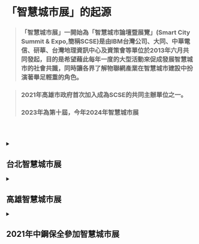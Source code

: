 # 「智慧城市展」的起源
>### 「智慧城市展」一開始為「智慧城市論壇暨展覽」(Smart City Summit & Expo,簡稱SCSE)是由IBM台灣公司、大同、中華電信、研華、台灣地理資訊中心及資策會等單位於2013年六月共同發起，目的是希望藉此每年一度的大型活動來促成發展智慧城市的社會共識，同時讓各界了解物聯網產業在智慧城市建設中扮演著舉足輕重的角色。

>### 2021年高雄市政府首次加入成為SCSE的共同主辦單位之一。
>### 2023年為第十屆，今年2024年智慧城市展

<br><br>

<details>
<summary>

## 台北智慧城市展

</summary>
(一)、 展出日期：2024年3月19日（二）至3月22日（五），共4天<br>
(二)、 展出地點：台北南港展覽館2館（台北市南港區經貿二路2號）<br>
(三)、 參展區域：<br>
  
|物聯網應用(5G AIoT)	| 智慧交通 | 智慧治理 | 智慧建築 |
|-------------------|---------|----------|---------|
|智慧安防 | 智慧醫療 | 智慧教育 |  智慧金融 |
|智慧能源 | 新創	   | AI+專區  |-----------|	

(四)、 參展解決方案<br>
物聯網應用<br>
|智慧交通：| 自動駕駛、智慧公車、智慧車隊、智慧航運、智慧停車、智慧載具、智慧運輸、智慧物流、智慧倉儲|
|---------|---------------------------------------------------------------------------------|
|智慧治理：| 智慧政府、智慧港務、智慧稅務、智慧警政|
|智慧建築：| 智慧物業、智慧社區、智慧門禁、智慧家庭、智慧園區、智慧辦公室、智慧溫室、智慧農漁業|
|智慧安防：| 智慧杆、智慧路燈、智慧水務、智慧水質監測、智慧觀光、智慧安防、智慧防救災、智慧感測|
|智慧醫療：| 健康促進、智慧穿戴、智慧照護、智慧醫院、遠距照護、遠距醫療、智慧防疫|
|智慧教育：| 智慧校園、智慧教室、遠距教學|
|智慧金融：| 智慧支付、智慧零售、無人商店|
|智慧能源：| 智慧能源、智慧創能、智慧節能、智慧儲能、智慧電網、智慧電表|
|AI+專區  ||
|其他     ||
</details>


<details>
<summary><h2>高雄智慧城市展</h2></summary>
(一)、 展出日期：2024年3月21日（四）至3月23日（六），共4天<br>
(二)、 展出地點：高雄展覽館(高雄市前鎮區成功二路39號)<br>
(三)、 參展區域：<br>

|物聯網應用	| 智慧治理 | 智慧醫療 | 智慧製造 |
|-------------------|---------|----------|---------|
|智慧農漁業 | 淨零永續 | 低碳運輸 | 新創 |

(四)、 今年高雄展區共計使用550個攤位，展覽規模跟去年相當，主要特色有三大塊：智慧醫療、綠能永續及智慧治理。
<details>
<summary><h4>智慧醫療</h4></summary>
<br>
高屏地區15家醫院及大學，以<綠色醫療、精準健康>為展覽主軸，各醫院展示重點如下：<br>
  
|。高雄市立凱旋醫院：           |超寬頻智慧藥盒，凱旋AI機器人陪伴你|
|-----------------------------|-------------------------------|
|。高雄醫學大學附設中和紀念醫院：|手術室之未來：科技巔峰(3D影像手術)與清新新視野(手術煙霧排除)、救急救難一站通&融心匯智道平安、智能醫療照護-智慧輪椅應用 帶您看醫生(岡)|
|。高雄市立旗津醫院：|旗津智慧長照島-雲端健康管理整合平台|
|。高雄市立大同醫院：|打擊三高 醫同運動-健康運動走廊|
|。高雄市立小港醫院：|綠色轉型 打造淨零新世代|
|。高雄長庚紀念醫院：|數位創新藥事照護、無痛毒物檢測─您不能忽視環境賀爾蒙、揪出破顫、放心生活|
|。高雄市立鳳山醫院：|老年症候群與良導絡腎經的關聯性分析|
|。義大醫療財團法人義大醫院：|化劑調劑簡單學-AR視覺便利包、盤點速速叫-智慧精密盤點機、腹腔鏡/內視鏡VR互動式衛教|
|。高雄榮民總醫院：|嚴重敗血症早期警示系統、3D列印口顎金屬彌補物研究與數位牙科的未來|
|。高雄市立聯合醫院：|下肢外骨骼機器人、早期警示系統|
|。高雄市立岡山醫院：|運用Power BI視覺化數據分析於糖尿病照護、軟銀NAO 機器人|
|。衛生福利部旗山醫院：|智慧遠端照護系統、NGS次世代基因定序（精準醫療FAD）|
|。高雄市立民生醫院：|守護小飛象計畫-元太科技醫療照護電子紙筆記本應用|
|。屏東榮民總醫院：|手術單支器械智能管理滅菌追蹤系統、閉環式智慧用藥|
|。國立中山大學：|具隱私保護暨安全資料探勘之醫療倉儲系統、肝炎檢測革命：試片式快速病毒基因型偵測技術、數位病理與人工智慧輔助診斷|
  
</details>

<details>
<summary><h4>綠能永續</h4></summary>
高雄市2020年溫室氣體淨排放量已經較基準年(2005)減少19.4%，提前超越國家2025年10%之目標，減碳量1,283萬噸，減碳績效為全國第一，預計至2030年，再減700萬噸。為推動高雄城市的綠色轉型，在地產官學各界在綠能永續工作上都投下極大的心力。本次展示重點：<br>

### 1.高雄市政府主題館(淨零城市相關)：<br>
>#### 。資訊中心：全民碳險出任務、「高雄出題 國際解題」國際徵案
>#### 。環保局：淨零政策、碳平台、氣候變遷城市韌性資訊平台、廢棄物循環、淨零學院
>#### 。交通局：行動信令導入碳排分析應用於智慧城市治理、公共停車場充電服務佈設推展計畫
>#### 。捷運局：2050高雄捷運路網
>#### 。農業局：高雄植醫來幫忙
>#### 。水利局：高雄再生水推動
>#### 。工務局：高雄厝
>#### 。經發局：高雄市綠能管理資訊整合平台
<br>

### 2.淨零新創主題區：
>#### 有中山大學、成功大學、高雄大學、高雄科技大學、高雄醫學大學、屏東科技大學等知名大學及10家新創企業，依據循環經濟與永續農法、淨零創新技術與材料、及淨零創新服務與產品等三大類主題進行展示及分享，期望透過交流展示整合更多的資源與力量以投入在地綠能永續的工作。
<br>

### 3.淨零企業展示：
>#### 經濟部能源署、碳交易所、中油、台電、日月光、帆宣、有成精密、沅碁光電、叡揚資訊、加州能源、欣達環工、SGS等。
<br>

### 4.重要論壇：
>#### 兩場重量級的國際論壇，City COP-數位韌性城市論壇，City COP-永續城市論壇，將邀請到美國、加拿大、馬來西亞、英國、韓國、菲律賓、科索沃、斯里蘭卡、斐濟、柬埔寨、史瓦帝尼等國貴賓出席共同探討，另外國際組織ICLEI、CityNet、及WeGO等秘書長都將出席與會，讓本活動更凸顯其國際影響力。
<br>

</details>

<details>
<summary><h4>智慧治理</h4></summary>

</details>

</details>


<details>
<summary>

## 2021年中鋼保全參加智慧城市展

</summary>
<br>
<img src="https://github.com/derricktsai0904/Course/blob/main/2024.02%20%E6%99%BA%E6%85%A7%E5%9F%8E%E5%B8%82%E5%B0%8E%E8%AB%96/2024.03.15%20%E7%AC%AC%E5%9B%9B%E5%A0%82/pic/city.jpg" width=500 height=300 />
<br>

## 因應高雄市第一次舉辦智慧城市展，中鋼集團鼓勵集團公司設攤行銷公司業務。
### 主要有三大主題
>#### 1.智能影像辨識
<a href="http://www.youtube.com/watch?feature=player_embedded&v=tfrMbCCHXlA" target="_blank"><img src="http://img.youtube.com/vi/tfrMbCCHXlA/0.jpg" 
alt="智能影像辨識" width="400" height="250" border="10" /></a>
<br>影片取自 youtube

<br>

>#### 2.智慧消防
<a href="http://www.youtube.com/watch?feature=player_embedded&v=cIULsEsSR38" target="_blank"><img src="http://img.youtube.com/vi/cIULsEsSR38/0.jpg" 
alt="智慧消防" width="400" height="250" border="10" /></a>
<br>影片取自 youtube

<br>

>#### 3.毫米波生理訊號偵測

##### 毫米波生理訊號偵測<br>
<a href="http://www.youtube.com/watch?feature=player_embedded&v=WK1kL6hu77g" target="_blank"><img src="http://img.youtube.com/vi/WK1kL6hu77g/0.jpg" 
alt="毫米波生理訊號偵測" width="400" height="250" border="10" /></a>
<br>影片取自 youtube

<br>

##### 毫米波人員偵測<br>
<a href="http://www.youtube.com/watch?feature=player_embedded&v=Cg1l1Iu7trY" target="_blank"><img src="http://img.youtube.com/vi/Cg1l1Iu7trY/0.jpg" 
alt="毫米波人員偵測" width="400" height="250" border="10" /></a>
<br>影片取自 youtube

</detail>



<details>
<summary>

## 2023年智慧城市展花絮

</summary>

##### 中華電信警政 AI 巡檢系統 <br>
<a href="http://www.youtube.com/watch?feature=player_embedded&v=aOb2Y6eEoUI" target="_blank"><img src="http://img.youtube.com/vi/aOb2Y6eEoUI/0.jpg" 
alt="警政 AI 巡檢系統" width="400" height="250" border="10" /></a>
<br>影片取自 youtube


##### 台達電智慧路燈 <br>
<a href="http://www.youtube.com/watch?feature=player_embedded&v=dLsEDt3D3gI" target="_blank"><img src="http://img.youtube.com/vi/dLsEDt3D3gI/0.jpg" 
alt="警台達電智慧路燈" width="400" height="250" border="10" /></a>
<br>影片取自 youtube

##### 全方位智慧化建築整合應用解決方案 <br>
<a href="http://www.youtube.com/watch?feature=player_embedded&v=g-cQW5nL4ZI" target="_blank"><img src="http://img.youtube.com/vi/g-cQW5nL4ZI/0.jpg" 
alt="全方位智慧化建築整合應用解決方案" width="400" height="250" border="10" /></a>
<br>影片取自 youtube






</detail>

